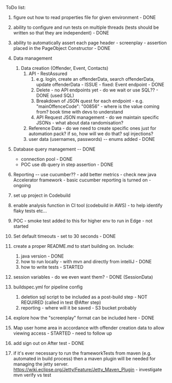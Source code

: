 ToDo list:

1. figure out how to read properties file for given environment  - DONE
   
2. ability to configure and run tests on multiple threads (tests should be written so that they are independent) - DONE

3. ability to automatically assert each page header - screenplay - assertion placed in the PageObject Constructor - DONE

4. Data management
   1. Data creation (Offender, Event, Contacts)
      1. API - RestAssured
         1. e.g. login, create an offenderData, search offenderData, update offenderData - ISSUE - fixed: Event endpoint - DONE
         3. Delete - no API endpoints yet - do we wait or use SQL?? - DONE (used SQL)
         4. Breakdown of JSON quest for each endpoint - e.g. "mainOffenceCode": "00856" - where is the value coming from? book time with devs to understand
         5. API Request JSON management - do we maintain specific JSONs - what about data randomisation?
      2. Reference Data - do we need to create specific ones just for automation pack? if so, how will we do that? sql injections?
      3. user data (usernames, passwords)  -- enums added - DONE
   
5. Database query management  -- DONE
   - connection pool - DONE
   - POC use db query in step assertion - DONE
   
6. Reporting  -- use cucumber?? - add better metrics - check new java Accelerator framework - basic cucumber reporting is turned on - ongoing
7. set up project in Codebuild
8. enable analysis function in CI tool (codebuild in AWS) - to help identify flaky tests etc... 

9. POC - smoke test added to this for higher env to run in Edge - not started

10. Set default timeouts - set to 30 seconds - DONE

11. create a proper README.md to start building on. Include:
    1. java version - DONE
    2. how to run locally - with mvn and directly from intelliJ - DONE
    3. how to write tests - STARTED
   
12. session variables - do we even want them? - DONE (SessionData)

13. buildspec.yml for pipeline config
    1. deletion sql script to be included as a post-build step - NOT REQUIRED (called in test @After step)
    2. reporting - where will it be saved - S3 bucket probably
    
14. explore how the "screenplay" format can be included here - DONE
15. Map user home area in accordance with offender creation data to allow viewing access - STARTED - need to follow up
16. add sign out on After test - DONE

17. if it's ever necessary to run the frameworkTests from maven (e.g. automated in build process) then a maven plugin will be needed for managing the jetty server.
    https://wiki.eclipse.org/Jetty/Feature/Jetty_Maven_Plugin - investigate mvn verify vs test

